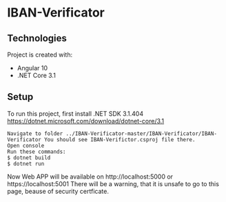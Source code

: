 # IBAN-Verificator
	
## Technologies
Project is created with:
* Angular 10
* .NET Core 3.1
	
## Setup
To run this project, first install .NET SDK 3.1.404 https://dotnet.microsoft.com/download/dotnet-core/3.1

```
Navigate to folder ../IBAN-Verificator-master/IBAN-Verificator/IBAN-Verificator You should see IBAN-Verifictor.csproj file there.
Open console
Run these commands:
$ dotnet build
$ dotnet run
```

Now Web APP will be available on http://localhost:5000 or https://localhost:5001
There will be a warning, that it is unsafe to go to this page, beause of security certficate.
